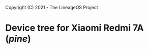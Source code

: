 Copyright (C) 2021 - The LineageOS Project

Device tree for Xiaomi Redmi 7A (_pine_)
==============
